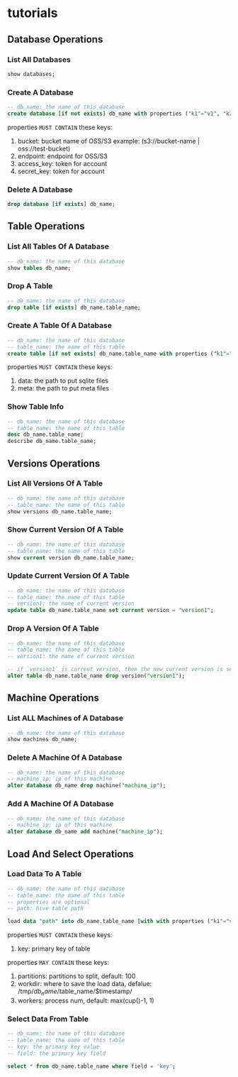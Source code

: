 # tutorials

## Database Operations

### List All Databases
```sql
show databases;
```

### Create A Database
```sql
-- db_name: the name of this database
create database [if not exists] db_name with properties ("k1"="v1", "k2"="v2");
```
properties `MUST CONTAIN` these keys:
1. bucket: bucket name of OSS/S3 example: (s3://bucket-name | oss://test-bucket)
2. endpoint: endpoint for OSS/S3
3. access_key: token for account
4. secret_key: token for account

### Delete A Database
```sql
drop database [if exists] db_name;
```

## Table Operations
### List All Tables Of A Database
```sql
-- db_name: the name of this database
show tables db_name;
```
### Drop A Table
```sql
-- db_name: the name of this database
drop table [if exists] db_name.table_name;
```

### Create A Table Of A Database
```sql
-- db_name: the name of this database
-- table_name: the name of this table
create table [if not exists] db_name.table_name with properties ("k1"="v1", "k2"="v2");
```
properties `MUST CONTAIN` these keys:
1. data: the path to put sqlite files
2. meta: the path to put meta files

### Show Table Info
```sql
-- db_name: the name of this database
-- table_name: the name of this table
desc db_name.table_name;
describe db_name.table_name;
```

## Versions Operations

### List All Versions Of A Table

```sql
-- db_name: the name of this database
-- table_name: the name of this table
show versions db_name.table_name;
```

### Show Current Version Of A Table

```sql
-- db_name: the name of this database
-- table_name: the name of this table
show current version db_name.table_name;
```

### Update Current Version Of A Table

```sql
-- db_name: the name of this database
-- table_name: the name of this table
-- version1: the name of current version
update table db_name.table_name set current version = "version1";
```

### Drop A Version Of A Table

```sql
-- db_name: the name of this database
-- table_name: the name of this table
-- version1: the name of current version

-- if `version1` is current version, then the new current version is set `nil`.
alter table db_name.table_name drop version("version1");
```


## Machine Operations

### List ALL Machines of A Database
```sql
-- db_name: the name of this database
show machines db_name;
```

### Delete A Machine Of A Database
```sql
-- db_name: the name of this database
-- machine_ip: ip of this machine
alter database db_name drop machine("machine_ip");
```

### Add A Machine Of A Database
```sql
-- db_name: the name of this database
-- machine_ip: ip of this machine
alter database db_name add machine("machine_ip");
```


## Load And Select Operations

### Load Data To A Table
```sql
-- db_name: the name of this database
-- table_name: the name of this table
-- properties are optional
-- path: hive table path

load data "path" into db_name.table_name [with with properties ("k1"="v1", "k2":"v2")];

```
properties `MUST CONTAIN` these keys:
1. key: primary key of table

properties `MAY CONTAIN` these keys:
1. partitions: partitions to split, default: 100
2. workdir: where to save the load data, defalue: /tmp/$db_name/$table_name/$timestamp/
3. workers: process num, default: max(cup()-1, 1)



### Select Data From Table
```sql
-- db_name: the name of this database
-- table_name: the name of this table
-- key: the primary key value
-- field: the primary key field

select * from db_name.table_name where field = 'key';
```